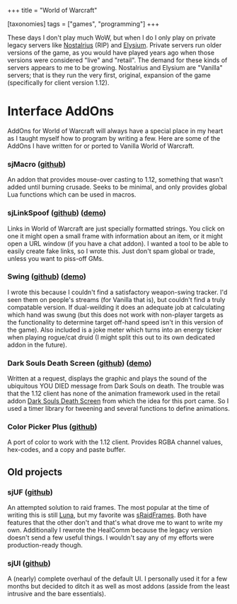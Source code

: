 +++
title = "World of Warcraft"

[taxonomies]
tags = ["games", "programming"]
+++

These days I don't play much WoW,
but when I do I only play on private legacy servers like
[Nostalrius][nostalrius] (RIP) and [Elysium][elysium]. Private servers run older
versions of the game, as you would have played years ago when those versions
were considered "live" and "retail". The demand for these kinds of servers
appears to me to be growing. Nostalrius and Elysium are "Vanilla" servers; that
is they run the very first, original, expansion of the game (specifically for
client version 1.12).

<!-- more -->

# Interface AddOns

AddOns for World of Warcraft will always have a special place in my heart as I
taught myself how to program by writing a few. Here are some of the AddOns I have written for or ported
to Vanilla World of Warcraft.

[nostalrius]: https://en.nostalrius.org/
[elysium]: https://elysium-project.org/

### sjMacro ([github][sjmacro-git])

An addon that provides mouse-over casting to 1.12, something that wasn't added
until burning crusade. Seeks to be minimal, and only provides global Lua
functions which can be used in macros.

[sjmacro-git]: https://github.com/{{site.github_username}}/sjMacro

### sjLinkSpoof ([github][sjls-git]) ([demo][sjls-demo])

Links in World of Warcraft are just specially formatted strings. You click on one it
might open a small frame with information about an item, or it might open a URL window
(if you have a chat addon). I wanted a tool to be able to easily create fake links,
so I wrote this. Just don't spam global or trade, unless you want to piss-off GMs.

[sjls-git]: https://github.com/{{site.github_username}}/sjLinkSpoof
[sjls-demo]: https://raw.githubusercontent.com/{{site.github_username}}/sjLinkSpoof/master/sjls-demo.gif

### Swing ([github][swing-git]) ([demo][swing-demo])

I wrote this because I couldn't find a satisfactory weapon-swing tracker. I'd seen
them on people's streams (for Vanilla that is), but couldn't find a truly compatable
version. If dual-weilding it does an adequate job at calculating which hand was swung
(but this does not work with non-player targets as the functionality to determine target
off-hand speed isn't in this version of the game). Also included is a joke meter which
turns into an energy ticker when playing rogue/cat druid (I might split this out to
its own dedicated addon in the future).

[swing-git]: https://github.com/{{site.github_username}}/Swing
[swing-demo]: #

### Dark Souls Death Screen ([github][dsds]) ([demo][dsds-demo])

Written at a request, displays the graphic and plays the sound of the ubiquitous
YOU DIED message from Dark Souls on death. The trouble was that the 1.12 client
has none of the animation framework used in the retail addon
[Dark Souls Death Screen](www.wowace.com/addons/dark-souls-death-screen) from
which the idea for this port came. So I used a timer library for tweening and
several functions to define animations.

[dsds]: https://github.com/{{site.github_username}}/DSDS
[dsds-demo]: https://raw.githubusercontent.com/{{site.github_username}}/DSDS/master/dsds.webm

### Color Picker Plus ([github][cpp-git])

A port of color to work with the 1.12 client. Provides RGBA channel values,
hex-codes, and a copy and paste buffer.

[cpp-git]: https://github.com/{{site.github_username}}/ColorPickerPlus_4Vanilla

## Old projects

### sjUF ([github][sjuf-git])

An attempted solution to raid frames. The most popular at the time of writing this is still [Luna](https://github.com/Aviana/LunaUnitFrames), but my favorite was [sRaidFrames](http://addons.us.to/addon/sraidframes-improved). Both have features that the other don't and that's what drove me to want to write my own. Additionally I rewrote the HealComm because the legacy version doesn't send a few useful things. I wouldn't say any of my efforts were production-ready though.

[sjuf-git]: https://github.com/nilsso/sjUF

### sjUI ([github][sjui-git])

A (nearly) complete overhaul of the default UI. I personally used it for a few months but decided to ditch it as well as most addons (asside from the least intrusive and the bare essentials).

[sjui-git]: https://github.com/nilsso/sjUI

